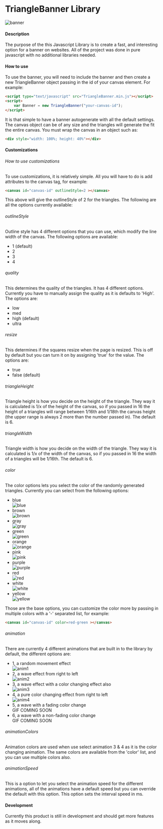 # TriangleBanner Library
![banner](https://cloud.githubusercontent.com/assets/8935913/25468181/3ba2296e-2ad1-11e7-8df9-3850ad1a7fca.png)
#### Description
The purpose of the this Javascript Library is to create a fast, and interesting option for a banner on websites. All of the project was done in pure javascript with no additional libraries needed.

#### How to use
To use the banner, you will need to include the banner and then create a new TriangleBanner object passing in the id of your canvas element. For example:

```HTML
<script type="text/javascript" src="TriangleBanner.min.js"></script>
<script>
	var Banner = new TriangleBanner("your-canvas-id");
</script>
```
It is that simple to have a banner autogenerate with all the default settings. The canvas object can be of any size and the triangles will generate the fit the entire canvas. You must wrap the canvas in an object such as:
```HTML 
<div style="width: 100%; height: 40%"></div>
```

#### Customizations
###### How to use customizations
To use customizations, it is relatively simple. All you will have to do is add attributes to the canvas tag, for example:
```HTML
<canvas id="canvas-id" outlineStyle=2 ></canvas>
```
This above will give the outlineStyle of 2 for the triangles. The following are all the options currently available:

###### outlineStyle
Outline style has 4 different options that you can use, which modify the line width of the canvas. The following options are available:
- 1 (default)
- 2 
- 3
- 4

###### quality
This determines the quality of the triangles. It has 4 different options. Currently you have to manually assign the quality as it is defaults to 'High'. The options are:
- low
- med
- high (default)
- ultra

###### resize
This determines if the squares resize when the page is resized. This is off by default but you can turn it on by assigning 'true' for the value. The options are:
- true
- false (default)

###### triangleHeight
Triangle height is how you decide on the height of the triangle. They way it is calculated is 1/x of the height of the canvas, so if you passed in 16 the height of a triangles will range between 1/16th and 1/18th the canvas height (the upper range is always 2 more than the number passed in). The default is 6.

###### triangleWidth
Triangle width is how you decide on the width of the triangle. They way it is calculated is 1/x of the width of the canvas, so if you passed in 16 the width of a triangles will be 1/16th. The default is 6.

###### color
The color options lets you select the color of the randomly generated triangles. Currently you can select from the following options:
- blue <br/>
![blue](https://cloud.githubusercontent.com/assets/8935913/25468077/541a2240-2ad0-11e7-9d33-e9806489dfe7.png)
- brown <br/>
![brown](https://cloud.githubusercontent.com/assets/8935913/25468178/3b9dafce-2ad1-11e7-9edd-957478486a7f.png)
- gray <br/>
![gray](https://cloud.githubusercontent.com/assets/8935913/25468174/3b8e06a0-2ad1-11e7-84be-39e67c1f903f.png)
- green <br/>
![green](https://cloud.githubusercontent.com/assets/8935913/25468177/3b8eca18-2ad1-11e7-8512-cd1d7bd9d8e7.png)
- orange <br/>
![orange](https://cloud.githubusercontent.com/assets/8935913/25468175/3b8e400c-2ad1-11e7-8f5d-61843c19e275.png)
- pink <br/>
![pink](https://cloud.githubusercontent.com/assets/8935913/25468172/3b8c2a9c-2ad1-11e7-8631-9a680c7607a0.png)
- purple <br/>
![purple](https://cloud.githubusercontent.com/assets/8935913/25468173/3b8de8fa-2ad1-11e7-97d5-727878d2da46.png)
- red <br/>
![red](https://cloud.githubusercontent.com/assets/8935913/25468176/3b8e29b4-2ad1-11e7-99a7-68850d05ab15.png)
- white <br/>
![white](https://cloud.githubusercontent.com/assets/8935913/25468179/3b9eef7e-2ad1-11e7-97f5-52690e22c431.png)
- yellow <br/>
![yellow](https://cloud.githubusercontent.com/assets/8935913/25468180/3b9ef2b2-2ad1-11e7-8786-59da66ceb0be.png)

Those are the base options, you can customize the color more by passing in multiple colors with a '-' separated list, for example:
```HTML
<canvas id="canvas-id" color=red-green ></canvas> 
```
###### animation
There are currently 4 different animations that are built in to the library by default, the different options are:
- 1, a random movement effect <br />
![anim1](https://cloud.githubusercontent.com/assets/8935913/25468463/42fa8664-2ad3-11e7-99c9-55a78ec19c1b.gif)
- 2, a wave effect from right to left <br />
![anim2](https://cloud.githubusercontent.com/assets/8935913/25468852/d08b313e-2ad5-11e7-88f9-eeabdf6ff23f.gif)
- 3, a wave effect with a color changing effect also <br/>
![anim3](https://cloud.githubusercontent.com/assets/8935913/25468851/d08a4012-2ad5-11e7-9ce7-c49a2bda2447.gif)
- 4, a pure color changing effect from right to left <br />
![anim4](https://cloud.githubusercontent.com/assets/8935913/25468850/d0897358-2ad5-11e7-857c-55171c60008f.gif)
- 5, a wave with a fading color change <br />
    GIF COMING SOON <br/>
- 6, a wave with a non-fading color change <br />
    GIF COMING SOON <br/>
    
###### animationColors
Animation colors are used when use select animation 3 & 4 as it is the color changing animation. The same colors are available from the 'color' list, and you can use multiple colors also.

###### animationSpeed
This is a option to let you select the animation speed for the different animations, all of the animations have a default speed but
you can override the default with this option. This option sets the interval speed in ms.


#### Development
Currently this product is still in development and should get more features as it moves along.
